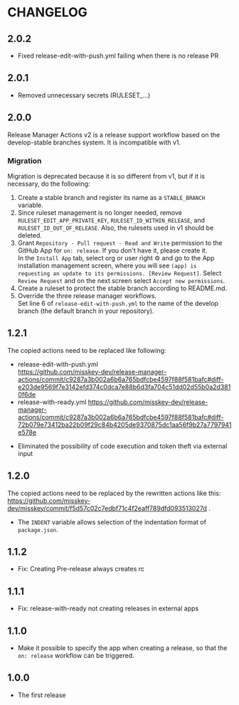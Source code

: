 CHANGELOG
=======================================
## 2.0.2
- Fixed release-edit-with-push.yml failing when there is no release PR

## 2.0.1
- Removed unnecessary secrets (RULESET_...)

## 2.0.0
Release Manager Actions v2 is a release support workflow based on the develop-stable branches system.
It is incompatible with v1.

### Migration
Migration is deprecated because it is so different from v1, but if it is necessary, do the following:

1. Create a stable branch and register its name as a `STABLE_BRANCH` variable.
2. Since ruleset management is no longer needed, remove `RULESET_EDIT_APP_PRIVATE_KEY`, `RULESET_ID_WITHIN_RELEASE`, and `RULESET_ID_OUT_OF_RELEASE`. Also, the rulesets used in v1 should be deleted.
3. Grant `Repository - Pull request - Read and Write` permission to the GitHub App for `on: release`. If you don't have it, please create it.   
   In the `Install App` tab, select org or user right ⚙️ and go to the App installation management screen, where you will see `(app) is requesting an update to its permissions. [Review Request]`. Select `Review Request` and on the next screen select `Accept new permissions`.
4. Create a ruleset to protect the stable branch according to README.md.
5. Override the three release manager workflows.  
   Set line 6 of `release-edit-with-push.yml` to the name of the develop branch (the default branch in your repository).

## 1.2.1
The copied actions need to be replaced like following:

* release-edit-with-push.yml  
  https://github.com/misskey-dev/release-manager-actions/commit/c9287a3b002a6b6a765bdfcbe4597f88f581bafc#diff-e203de9569f7e3142efd374c0dca7e88b6d3fa704c51dd02d55b0a2d3810f6de
* release-with-ready.yml
  https://github.com/misskey-dev/release-manager-actions/commit/c9287a3b002a6b6a765bdfcbe4597f88f581bafc#diff-72b079e73412ba22b09f29c84b4205de9370875dc1aa56f9b27a7797941e578e

- Eliminated the possibility of code execution and token theft via external input

## 1.2.0
The copied actions need to be replaced by the rewritten actions like this: https://github.com/misskey-dev/misskey/commit/f5d57c02c7edbf71c4f2eaff789dfd093513027d .

- The `INDENT` variable allows selection of the indentation format of `package.json`.

## 1.1.2
- Fix: Creating Pre-release always creates rc

## 1.1.1
- Fix: release-with-ready not creating releases in external apps

## 1.1.0
- Make it possible to specify the app when creating a release, so that the `on: release` workflow can be triggered.

## 1.0.0
- The first release
